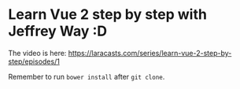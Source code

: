 # Learn Vue 2 step by step with Jeffrey Way :D

The video is here: https://laracasts.com/series/learn-vue-2-step-by-step/episodes/1

Remember to run `bower install` after `git clone`.
